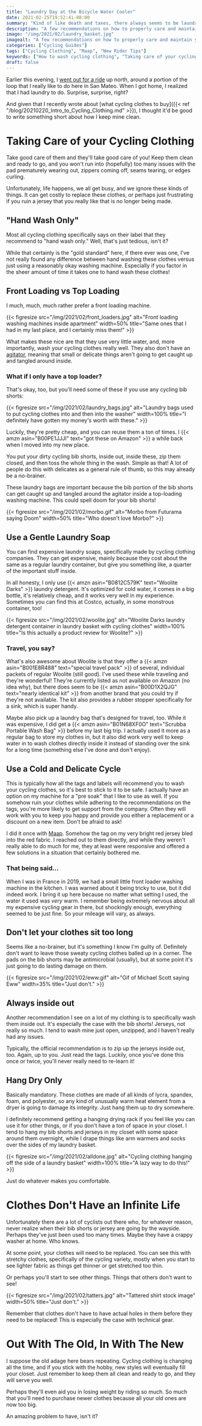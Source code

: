 ```yaml
---
title: "Laundry Day at the Bicycle Water Cooler"
date: 2021-02-25T19:52:41-08:00
summary: "Kind of like death and taxes, there always seems to be laundry to do."
description: "A few recommendations on how to properly care and maintain your cycling clothing, wash after wash."
image: "/img/2021/02/laundry_basket.jpg"
imagealt: "A few recommendations on how to properly care and maintain your cycling clothing, wash after wash. Image contains: laundry basket, Maap cycling clothing, base layer, bib short."
categories: ["Cycling Guides"]
tags: ["Cycling Clothing", "Maap", "New Rider Tips"]
keywords: ["How to wash cycling clothing", "Taking care of your cycling gear", "cycling clothing in a laundry machine"]
draft: false
---
```

Earlier this evening, I [went out for a ride](https://www.strava.com/activities/4850916858) up north, around a portion of the loop that I really like to do here in San Mateo. When I got home, I realized that I had laundry to do. Surprise, surprise, right?

And given that I recently wrote about [what cycling clothes to buy]({{< ref "/blog/20210220_Intro_to_Cycling_Clothing.md" >}}), I thought it'd be good to write something short about how I keep mine clean.

# Taking Care of your Cycling Clothing
Take good care of them and they'll take good care of you! Keep them clean and ready to go, and you won't run into (hopefully) too many issues with the pad prematurely wearing out, zippers coming off, seams tearing, or edges curling.

Unfortunately, life happens, we all get busy, and we ignore these kinds of things. It can get costly to replace these clothes, or perhaps just frustrating if you ruin a jersey that you really like that is no longer being made.

## "Hand Wash Only"
Most all cycling clothing specifically says on their label that they recommend to "hand wash only." Well, that's just tedious, isn't it?

While that certainly is the "gold standard" here, if there ever was one, I've not really found any difference between hand washing these clothes versus just using a reasonably okay washing machine. Especially if you factor in the sheer amount of time it takes one to hand wash these clothes!

## Front Loading vs Top Loading
I much, much, much rather prefer a front loading machine.

{{< figresize src="/img/2021/02/front_loaders.jpg" alt="Front loading washing machines inside apartment" width=50% title="Same ones that I had in my last place, and I certainly miss them!" >}}

What makes these nice are that they use very little water, and, more importantly, wash your cycling clothes really well. They also don't have an [agitator](https://en.wikipedia.org/wiki/Agitator_(device)), meaning that small or delicate things aren't going to get caught up and tangled around inside.

### What if I only have a top loader?
That's okay, too, but you'll need some of these if you use any cycling bib shorts:

{{< figresize src="/img/2021/02/laundry_bags.jpg" alt="Laundry bags used to put cycling clothes into and then into the washer" width=100% title="I definitely have gotten my money's worth with these." >}}

Luckily, they're pretty cheap, and you can reuse them a ton of times. I {{< amzn asin="B00PE1JJJI" text="got these on Amazon" >}} a while back when I moved into my new place.

You put your dirty cycling bib shorts, inside out, inside these, zip them closed, and then toss the whole thing in the wash. Simple as that! A lot of people do this with delicates as a general rule of thumb, so this may already be a no-brainer.

These laundry bags are important because the bib portion of the bib shorts can get caught up and tangled around the agitator inside a top-loading washing machine. This could spell doom for your bib shorts!

{{< figresize src="/img/2021/02/morbo.gif" alt="Morbo from Futurama saying Doom" width=50% title="Who doesn't love Morbo?" >}}

## Use a Gentle Laundry Soap
You can find expensive laundry soaps, specifically made by cycling clothing companies. They can get expensive, mainly because they cost about the same as a regular laundry container, but give you something like, a quarter of the important stuff inside.

In all honesty, I only use {{< amzn asin="B0812C579K" text="Woolite Darks" >}} laundry detergent. It's optimized for cold water, it comes in a big bottle, it's relatively cheap, and it works very well in my experience. Sometimes you can find this at Costco, actually, in some monstrous container, too!

{{< figresize src="/img/2021/02/woolite.jpg" alt="Woolite Darks laundry detergent container in laundry basket with cycling clothes" width=100% title="Is this actually a product review for Woolite?" >}}

### Travel, you say?
What's also awesome about Woolite is that they offer a {{< amzn asin="B001E8R488" text="special travel pack" >}} of several, individual packets of regular Woolite (still good). I've used these while traveling and they're wonderful! They're currently listed as not available on Amazon (no idea why), but there does seem to be {{< amzn asin="B00D1X2QJG" text="nearly identical kit" >}} from another brand that you could try if they're not available. The kit also provides a rubber stopper specifically for a sink, which is super handy.

Maybe also pick up a laundry bag that's designed for travel, too. While it was expensive, I did get a {{< amzn asin="B01N68XF0O" text="Scrubba Portable Wash Bag" >}} before my last big trip. I actually used it more as a regular bag to store my clothes in, but it also did work very well to keep water in to wash clothes directly inside it instead of standing over the sink for a long time (something else I've done and don't enjoy).

## Use a Cold and Delicate Cycle
This is typically how all the tags and labels will recommend you to wash your cycling clothes, so it's best to stick to it to be safe. I actually have an option on my machine for a "pre soak" that I like to use as well. If you somehow ruin your clothes while adhering to the recommendations on the tags, you're more likely to get support from the company. Often they will work with you to keep you happy and provide you either a replacement or a discount on a new item. Don't be afraid to ask!

I did it once with [Maap](https://www.maap.cc). Somehow the tag on my very bright red jersey bled into the red fabric. I reached out to them directly, and while they weren't really able to do much for me, they at least were responsive and offered a few solutions in a situation that certainly bothered me.

### That being said...
When I was in France in 2019, we had a small little front loader washing machine in the kitchen. I was warned about it being tricky to use, but it did indeed work. I bring it up here because no matter what setting I used, the water it used was _very_ warm. I remember being extremely nervous about all my expensive cycling gear in there, but shockingly enough, everything seemed to be just fine. So your mileage will vary, as always.

## Don't let your clothes sit too long
Seems like a no-brainer, but it's something I know I'm guilty of. Definitely don't want to leave those sweaty cycling clothes balled up in a corner. The pads on the bib shorts may be antimicrobial (usually), but at some point it's just going to do lasting damage on them.

{{< figresize src="/img/2021/02/eww.gif" alt="Gif of Michael Scott saying Eww" width=35% title="Just don't." >}}

## Always inside out
Another recommendation I see on a lot of my clothing is to specifically wash them inside out. It's especially the case with the bib shorts! Jerseys, not really so much. I tend to wash mine just open, unzipped, and I haven't really had any issues.

Typically, the official recommendation is to zip up the jerseys inside out, too. Again, up to you. Just read the tags. Luckily, once you've done this once or twice, you'll never really need to re-learn it!

## Hang Dry Only
Basically mandatory. These clothes are made of all kinds of lycra, spandex, foam, and polyester, so any kind of unusually warm heat element from a dryer is going to damage its integrity. Just hang them up to dry somewhere.

I definitely recommend getting a hanging drying rack if you feel like you can use it for other things, or if you don't have a ton of space in your closet. I tend to hang my bib shorts and jerseys in my closet with some space around them overnight, while I drape things like arm warmers and socks over the sides of my laundry basket.

{{< figresize src="/img/2021/02/alldone.jpg" alt="Cycling clothing hanging off the side of a laundry basket" width=100% title="A lazy way to do this!" >}}

Just do whatever makes you comfortable.

# Clothes Don't Have an Infinite Life
Unfortunately there are a lot of cyclists out there who, for whatever reason, never realize when their bib shorts or jersey are going by the wayside. Perhaps they've just been used too many times. Maybe they have a crappy washer at home. Who knows.

At some point, your clothes will need to be replaced. You can see this with stretchy clothes, specifically of the cycling variety, mostly when you start to see lighter fabric as things get thinner or get stretched too thin.

Or perhaps you'll start to see other things. Things that others don't want to see!

{{< figresize src="/img/2021/02/tatters.jpg" alt="Tattered shirt stock image" width=50% title="Just don't." >}}

Remember that clothes don't have to have actual holes in them before they need to be replaced! This is especially the case with technical gear.

# Out With The Old, In With The New
I suppose the old adage here bears repeating. Cycling clothing is changing all the time, and if you stick with the hobby, new styles will eventually fill your closet. Just remember to keep them all clean and ready to go, and they will serve you well. 

Perhaps they'll even aid you in losing weight by riding so much. So much that you'll need to purchase newer clothes because all your old ones are now too big.

An amazing problem to have, isn't it?
